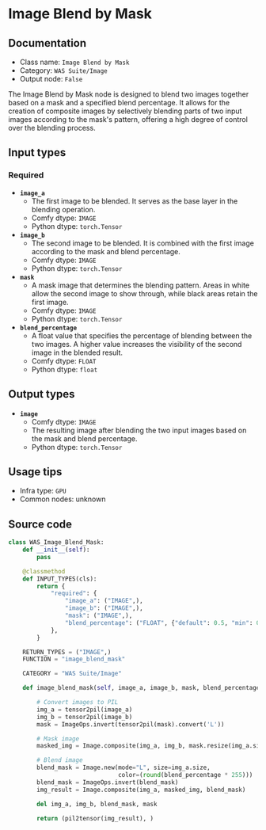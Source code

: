 # Image Blend by Mask
## Documentation
- Class name: `Image Blend by Mask`
- Category: `WAS Suite/Image`
- Output node: `False`

The Image Blend by Mask node is designed to blend two images together based on a mask and a specified blend percentage. It allows for the creation of composite images by selectively blending parts of two input images according to the mask's pattern, offering a high degree of control over the blending process.
## Input types
### Required
- **`image_a`**
    - The first image to be blended. It serves as the base layer in the blending operation.
    - Comfy dtype: `IMAGE`
    - Python dtype: `torch.Tensor`
- **`image_b`**
    - The second image to be blended. It is combined with the first image according to the mask and blend percentage.
    - Comfy dtype: `IMAGE`
    - Python dtype: `torch.Tensor`
- **`mask`**
    - A mask image that determines the blending pattern. Areas in white allow the second image to show through, while black areas retain the first image.
    - Comfy dtype: `IMAGE`
    - Python dtype: `torch.Tensor`
- **`blend_percentage`**
    - A float value that specifies the percentage of blending between the two images. A higher value increases the visibility of the second image in the blended result.
    - Comfy dtype: `FLOAT`
    - Python dtype: `float`
## Output types
- **`image`**
    - Comfy dtype: `IMAGE`
    - The resulting image after blending the two input images based on the mask and blend percentage.
    - Python dtype: `torch.Tensor`
## Usage tips
- Infra type: `GPU`
- Common nodes: unknown


## Source code
```python
class WAS_Image_Blend_Mask:
    def __init__(self):
        pass

    @classmethod
    def INPUT_TYPES(cls):
        return {
            "required": {
                "image_a": ("IMAGE",),
                "image_b": ("IMAGE",),
                "mask": ("IMAGE",),
                "blend_percentage": ("FLOAT", {"default": 0.5, "min": 0.0, "max": 1.0, "step": 0.01}),
            },
        }

    RETURN_TYPES = ("IMAGE",)
    FUNCTION = "image_blend_mask"

    CATEGORY = "WAS Suite/Image"

    def image_blend_mask(self, image_a, image_b, mask, blend_percentage):

        # Convert images to PIL
        img_a = tensor2pil(image_a)
        img_b = tensor2pil(image_b)
        mask = ImageOps.invert(tensor2pil(mask).convert('L'))

        # Mask image
        masked_img = Image.composite(img_a, img_b, mask.resize(img_a.size))

        # Blend image
        blend_mask = Image.new(mode="L", size=img_a.size,
                               color=(round(blend_percentage * 255)))
        blend_mask = ImageOps.invert(blend_mask)
        img_result = Image.composite(img_a, masked_img, blend_mask)

        del img_a, img_b, blend_mask, mask

        return (pil2tensor(img_result), )

```
